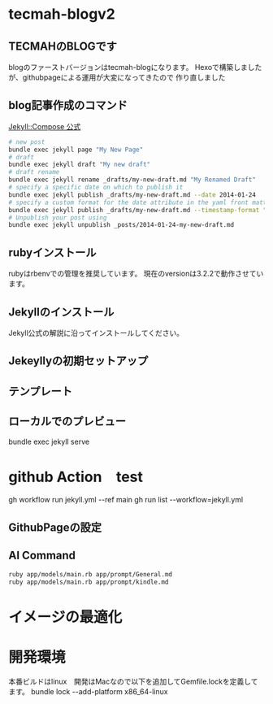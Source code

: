 # tecmah-blogv2

## TECMAHのBLOGです

blogのファーストバージョンはtecmah-blogになります。
Hexoで構築しましたが、githubpageによる運用が大変になってきたので
作り直しました

## blog記事作成のコマンド

[Jekyll::Compose 公式](https://github.com/jekyll/jekyll-compose)

```zsh
# new post
bundle exec jekyll page "My New Page"
# draft
bundle exec jekyll draft "My new draft"
# draft rename
bundle exec jekyll rename _drafts/my-new-draft.md "My Renamed Draft"
# specify a specific date on which to publish it
bundle exec jekyll publish _drafts/my-new-draft.md --date 2014-01-24
# specify a custom format for the date attribute in the yaml front matter
bundle exec jekyll publish _drafts/my-new-draft.md --timestamp-format "%Y-%m-%d %H:%M:%S %z"
# Unpublish your post using
bundle exec jekyll unpublish _posts/2014-01-24-my-new-draft.md
```

## rubyインストール

rubyはrbenvでの管理を推奨しています。
現在のversionは3.2.2で動作させています。

## Jekyllのインストール

Jekyll公式の解説に沿ってインストールしてください。

## Jekeyllyの初期セットアップ

## テンプレート

## ローカルでのプレビュー

bundle exec jekyll serve

# github Action　test

gh workflow run jekyll.yml --ref main
gh run list --workflow=jekyll.yml

## GithubPageの設定

## AI Command

```zsh
ruby app/models/main.rb app/prompt/General.md 
ruby app/models/main.rb app/prompt/kindle.md 
```

# イメージの最適化

# 開発環境

本番ビルドはlinux　開発はMacなので以下を追加してGemfile.lockを定義してます。
bundle lock --add-platform x86_64-linux
